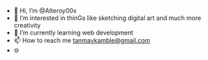 - 👋 Hi, I’m @Alteroy00x
- 👀 I’m interested in thinGs like sketching digital art and much more creativity
- 🌱 I’m currently learning web development
- 📫 How to reach me tanmaykamble@gmail.com
- 🌐 
<!---
Alteroy00x/Alteroy00x is a ✨ special ✨ repository because its `README.md` (this file) appears on your GitHub profile.
You can click the Preview link to take a look at your changes.
--->
